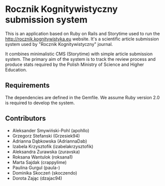 # Rocznik Kognitywistyczny submission system

This is an application based on Ruby on Rails and Storytime used to run the
http://rocznik.kognitywistyka.eu website. It's a scientific article submission
system used by "Rocznik Kognitywistyczny" journal.

It combines minimalistic CMS (Storytime) with simple article submission system.
The primary aim of the system is to track the review process and produce stats
required by the Polish Ministry of Science and Higher Education.

## Requirements

The dependencies are defined in the Gemfile. We assume Ruby version 2.0 is
required to develop the system.

## Contributors

* Aleksander Smywiński-Pohl (apohllo)
* Grzegorz Stefanski (Grzesiek94)
* Adrianna Dąbkowska (AdriannaDab)
* Izabela Krzysztofik (izabelakrzysztofik)
* Aleksandra Zurawska (zuravska)
* Roksana Wantulok (roksana1)
* Marta Sajdak (crappylime)
* Paulina Gurgul (paula-)
* Dominika Skoczeń (skoczendo)
* Dorota Zając (dzajac94)
